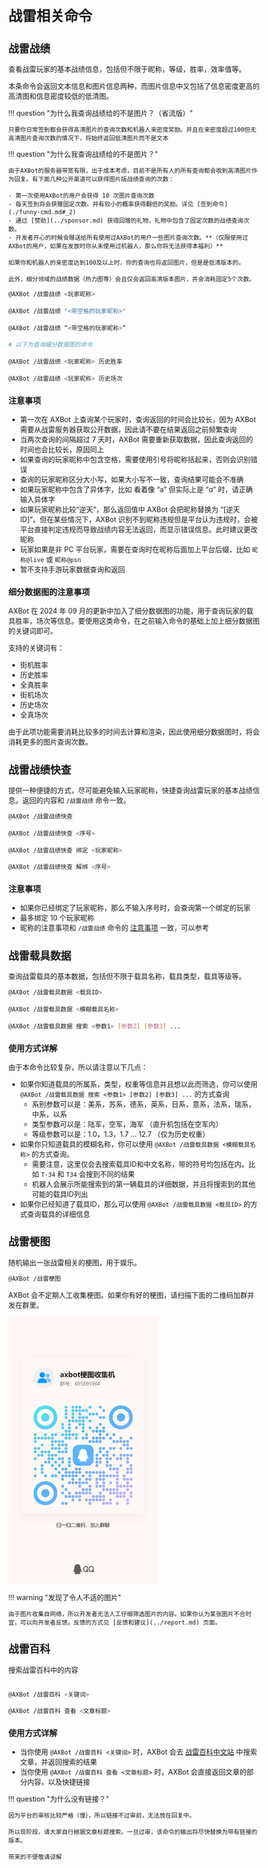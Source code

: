 # 战雷相关命令

## 战雷战绩

查看战雷玩家的基本战绩信息，包括但不限于昵称，等级，胜率，效率值等。

本条命令会返回文本信息和图片信息两种，而图片信息中又包括了信息密度更高的高清图和信息密度较低的低清图。

!!! question "为什么我查询战绩给的不是图片？（省流版）"

    只要你日常签到都会获得高清图片的查询次数和机器人亲密度奖励。并且在亲密度超过100但无高清图片查询次数的情况下，将始终返回低清图片而不是文本

!!! question "为什么我查询战绩给的不是图片？"

    由于AXBot的服务器带宽有限，出于成本考虑，目前不是所有人的所有查询都会收到高清图片作为回复。有下面几种公开渠道可以获得图片版战绩查询的次数：

    - 第一次使用AXBot的用户会获得 10 次图片查询次数
    - 每天签到将会获赠固定次数。并有较小的概率获得翻倍的奖励。详见 [签到命令](./funny-cmd.md#_2)
    - 通过 [赞助](../sponsor.md) 获得回赠的礼物，礼物中包含了固定次数的战绩查询次数。
    - 开发者开心的时候会赠送给所有使用过AXBot的用户一些图片查询次数。**（仅限使用过AXBot的用户，如果在发放时你从未使用过机器人，那么你将无法获得本福利）**

    如果你和机器人的亲密度达到100及以上时，你的查询也将返回图片，但是是低清版本的。

    此外，细分领域的战绩数据（热力图等）会且仅会返回高清版本图片，并会消耗固定5个次数。

```bash title="命令格式"
@AXBot /战雷战绩 <玩家昵称>

@AXBot /战雷战绩 "<带空格的玩家昵称>"

@AXBot /战雷战绩 “<带空格的玩家昵称>”

# 以下为查询细分数据图的命令

@AXBot /战雷战绩 <玩家昵称> 历史胜率

@AXBot /战雷战绩 <玩家昵称> 历史场次
```

### 注意事项

- 第一次在 AXBot 上查询某个玩家时，查询返回的时间会比较长，因为 AXBot 需要从战雷服务器获取公开数据，因此请不要在结果返回之前频繁查询
- 当两次查询的间隔超过 7 天时，AXBot 需要重新获取数据，因此查询返回的时间也会比较长，原因同上
- 如果查询的玩家昵称中包含空格，需要使用引号将昵称括起来，否则会识别错误
- 查询的玩家昵称区分大小写，如果大小写不一致，查询结果可能会不准确
- 如果玩家昵称中包含了异体字，比如 看着像 “a” 但实际上是 “ɑ” 时，请正确输入异体字
- 如果玩家昵称比较“逆天”，那么返回值中 AXBot 会把昵称替换为 “[逆天 ID]”。但在某些情况下，AXBot 识别不到昵称违规但是平台认为违规时，会被平台直接判定违规而导致战绩内容无法返回，而显示错误信息。此时建议更改昵称
- 玩家如果是非 PC 平台玩家，需要在查询时在昵称后面加上平台后缀，比如 `昵称@live` 或 `昵称@psn`
- 暂不支持手游玩家数据查询和返回

### 细分数据图的注意事项

AXBot 在 2024 年 09 月的更新中加入了细分数据图的功能，用于查询玩家的载具胜率，场次等信息。要使用这类命令，在之前输入命令的基础上加上细分数据图的关键词即可。

支持的关键词有：

- 街机胜率
- 历史胜率
- 全真胜率
- 街机场次
- 历史场次
- 全真场次

由于此项功能需要消耗比较多的时间去计算和渲染，因此使用细分数据图时，将会消耗更多的图片查询次数。

## 战雷战绩快查

提供一种便捷的方式，尽可能避免输入玩家昵称，快捷查询战雷玩家的基本战绩信息。返回的内容和 `/战雷战绩` 命令一致。

```bash title="命令格式"
@AXBot /战雷战绩快查

@AXBot /战雷战绩快查 <序号>

@AXBot /战雷战绩快查 绑定 <玩家昵称>

@AXBot /战雷战绩快查 解绑 <序号>

```

### 注意事项

- 如果你已经绑定了玩家昵称，那么不输入序号时，会查询第一个绑定的玩家
- 最多绑定 10 个玩家昵称
- 昵称的注意事项和 `/战雷战绩` 命令的 [注意事项](#_3) 一致，可以参考

## 战雷载具数据

查询战雷载具的基本数据，包括但不限于载具名称，载具类型，载具等级等。

```bash title="命令格式"
@AXBot /战雷载具数据 <载具ID>

@AXBot /战雷载具数据 <模糊载具名称>

@AXBot /战雷载具数据 搜索 <参数1> [参数2] [参数3] ...

```

### 使用方式详解

由于本命令比较复杂，所以请注意以下几点：

- 如果你知道载具的所属系，类型，权重等信息并且想以此而筛选，你可以使用 `@AXBot /战雷载具数据 搜索 <参数1> [参数2] [参数3] ...` 的方式查询
    - 系别参数可以是：美系，苏系，德系，英系，日系，意系，法系，瑞系，中系，以系
    - 类型参数可以是：陆军，空军，海军 （直升机包括在空军内）
    - 等级参数可以是：1.0，1.3，1.7 ... 12.7 （仅为历史权重）
- 如果你只知道载具的模糊名称，你可以使用 `@AXBot /战雷载具数据 <模糊载具名称>` 的方式查询。
    - 需要注意，这里仅会去搜索载具ID和中文名称，带的符号均包括在内。比如 `T-34` 和 `T34` 会搜到不同的结果
    - 机器人会展示所能搜索到的第一辆载具的详细数据，并且将搜索到的其他可能的载具ID列出
- 如果你已经知道了载具ID，那么可以使用 `@AXBot /战雷载具数据 <载具ID>` 的方式查询载具的详细信息

## 战雷梗图

随机输出一张战雷相关的梗图，用于娱乐。

```bash title="命令格式"
@AXBot /战雷梗图
```

AXBot 会不定期人工收集梗图。如果你有好的梗图，请扫描下面的二维码加群并发在群里。

<img src="../../images/axbot_meme_group_qrcode.jpg" width="300">

!!! warning "发现了令人不适的图片"

    由于图片收集自网络，所以开发者无法人工仔细筛选图片的内容。如果你认为某张图片不合时宜，可以向开发者反馈。反馈的方式见 [反馈和建议](../report.md) 页面。

## 战雷百科

搜索战雷百科中的内容

```bash title="命令格式"

@AXBot /战雷百科 <关键词>

@AXBot /战雷百科 查看 <文章标题>
```

### 使用方式详解

- 当你使用 `@AXBot /战雷百科 <关键词>` 时，AXBot 会去 [战雷百科中文站](https://wiki.biligame.com/warthunder/%E9%A6%96%E9%A1%B5) 中搜索文章，并返回搜索的结果
- 当你使用 `@AXBot /战雷百科 查看 <文章标题>` 时，AXBot 会直接返回文章的部分内容，以及快捷链接

!!! question "为什么没有链接？"

    因为平台的审核比较严格（慢），所以链接不过审前，无法放在回复中。
    
    所以现阶段，请大家自行根据文章标题搜索。一旦过审，该命令的输出将尽快替换为带有链接的版本。
    
    带来的不便敬请谅解
